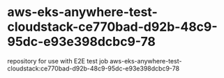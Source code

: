 # aws-eks-anywhere-test-cloudstack-ce770bad-d92b-48c9-95dc-e93e398dcbc9-78
repository for use with E2E test job aws-eks-anywhere-test-cloudstack:ce770bad-d92b-48c9-95dc-e93e398dcbc9-78
